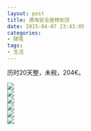 ```yaml
---
layout: post
title: 德淘安全座椅到货
date: 2015-04-07 23:43:05
categories:
- 随笔
tags:
- 生活
---
```


历时20天整，未税，204€。

![](http://i1328.photobucket.com/albums/w532/xwlogic/IMG_20150407_084203938_zpsoxfcqd0f.jpg)      
![](http://i1328.photobucket.com/albums/w532/xwlogic/IMG_20150407_084440825_HDR_zpsrn6wcdtc.jpg)      
![](http://i1328.photobucket.com/albums/w532/xwlogic/IMG_20150407_0843557141_zpscoftfdne.jpg)      
![](http://i1328.photobucket.com/albums/w532/xwlogic/IMG_20150407_084451023_zpsp6l5c493.jpg)      
![](http://i1328.photobucket.com/albums/w532/xwlogic/IMG_20150407_084457199_zpsefvkbgsq.jpg)      
![](http://i1328.photobucket.com/albums/w532/xwlogic/IMG_20150407_084549958_HDR_zps74fpnihl.jpg)      
